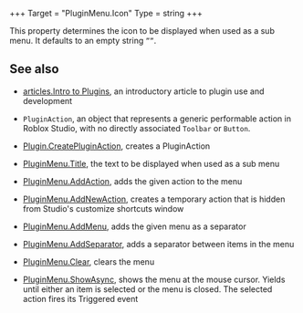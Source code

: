 +++
Target = "PluginMenu.Icon"
Type = string
+++

This property determines the icon to be displayed when used as a sub menu. It defaults to an empty string `””`.## See also  - [articles.Intro to Plugins](https://developer.roblox.com/search#stq=Intro%20to%20Plugins), an introductory article to plugin use and development  - `PluginAction`, an object that represents a generic performable action in Roblox Studio, with no directly associated `Toolbar` or `Button`.  - [Plugin.CreatePluginAction](https://developer.roblox.com/api-reference/function/Plugin/CreatePluginAction), creates a PluginAction  - [PluginMenu.Title](https://developer.roblox.com/api-reference/property/PluginMenu/Title), the text to be displayed when used as a sub menu  - [PluginMenu.AddAction](https://developer.roblox.com/api-reference/function/PluginMenu/AddAction), adds the given action to the menu  - [PluginMenu.AddNewAction](https://developer.roblox.com/api-reference/function/PluginMenu/AddNewAction), creates a temporary action that is hidden from Studio's customize shortcuts window  - [PluginMenu.AddMenu](https://developer.roblox.com/api-reference/function/PluginMenu/AddMenu), adds the given menu as a separator  - [PluginMenu.AddSeparator](https://developer.roblox.com/api-reference/function/PluginMenu/AddSeparator), adds a separator between items in the menu  - [PluginMenu.Clear](https://developer.roblox.com/api-reference/function/PluginMenu/Clear), clears the menu  - [PluginMenu.ShowAsync](https://developer.roblox.com/api-reference/function/PluginMenu/ShowAsync), shows the menu at the mouse cursor. Yields until either an item is selected or the menu is closed. The selected action fires its Triggered event